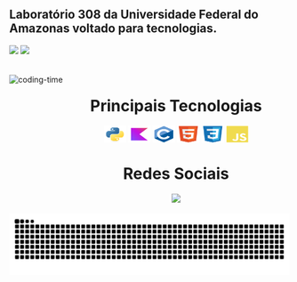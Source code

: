## Laboratório 308 da Universidade Federal do Amazonas voltado para tecnologias.

<div>
  
  <img src="https://github-readme-stats.vercel.app/api?username=Lab-NAVIR&show_icons=true&theme=great-gatsby&include_all_commits=true&count_private=true"/>
  <img src="https://github-readme-stats.vercel.app/api/top-langs/?username=Lab-NAVIR&layout=compact&langs_count=16&theme=great-gatsby"/>
</div>
<br>

<div align="center"> 
  <div style="display: inline_block"><br>
    <img align="left" height="250" alt="coding-time" src="code.gif">
    <h1 align="center">Principais Tecnologias</h1>
    <img align="center" height="30" width="40" alt="python-icon" src="https://raw.githubusercontent.com/devicons/devicon/master/icons/python/python-original.svg">
    <img align="center" height="30" width="40" alt="kotlin-icon" src="https://raw.githubusercontent.com/devicons/devicon/master/icons/kotlin/kotlin-original.svg">
    <img align="center" height="30" width="40" alt="c-icon" src="https://raw.githubusercontent.com/devicons/devicon/master/icons/c/c-original.svg">
    <img align="center" height="30" width="40" alt="html-icon" src="https://raw.githubusercontent.com/devicons/devicon/master/icons/html5/html5-original.svg">
    <img align="center" height="30" width="40" alt="css-icon" src="https://raw.githubusercontent.com/devicons/devicon/master/icons/css3/css3-original.svg">
    <img align="center" height="30" width="40" alt="js-icon" src="https://raw.githubusercontent.com/devicons/devicon/master/icons/javascript/javascript-plain.svg">
  </div>
    
  <h1 align="center">Redes Sociais</h1>
    <div align="center"> 
    <!--<a href="https://www.instagram.com/rennan_alves11?igsh=MTZwcnR1ZnhiNm9vag%3D%3D&utm_source=qr" target="_blank"><img src="https://img.shields.io/badge/-Instagram-%23E4405F?style=for-the-badge&logo=instagram&logoColor=white"</a>-->
    <a href = "mailto:308navir@gmail.com"> <img src="https://img.shields.io/badge/-Gmail-%23333?style=for-the-badge&logo=gmail&logoColor=white" target="_blank"></a>
    <!--<a href="https://www.linkedin.com/in/rennan-alves-b7a904283/" target="_blank"><img src="https://img.shields.io/badge/-LinkedIn-%230077B5?style=for-the-badge&logo=linkedin&logoColor=white" style="border-radius: 30px" target="_blank"></a> -->
     </div>
</div>
  
<picture align="center">
  <source media="(prefers-color-scheme: dark)" srcset="https://raw.githubusercontent.com/Lab-NAVIR/Lab-NAVIR/output/github-contribution-grid-snake-dark.svg">
  <source media="(prefers-color-scheme: light)" srcset="https://raw.githubusercontent.com/Lab-NAVIR/Lab-NAVIR/output/github-contribution-grid-snake-dark.svg">
  <img align="center" alt="github contribution grid snake animation" src="https://raw.githubusercontent.com/Lab-NAVIR/Lab-NAVIR/output/github-contribution-grid-snake.svg">
</picture>
